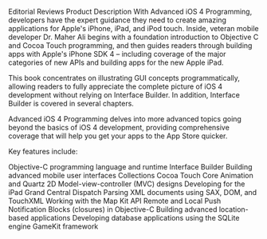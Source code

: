 Editorial Reviews
Product Description
With Advanced iOS 4 Programming, developers have the expert guidance they need to create amazing applications for Apple's iPhone, iPad, and iPod touch.
Inside, veteran mobile developer Dr. Maher Ali begins with a foundation introduction to Objective C and Cocoa Touch programming, and then guides readers through building apps with Apple's iPhone SDK 4 – including coverage of the major categories of new APIs and building apps for the new Apple iPad.

This book concentrates on illustrating GUI concepts programmatically, allowing readers to fully appreciate the complete picture of iOS 4 development without relying on Interface Builder. In addition, Interface Builder is covered in several chapters.

Advanced iOS 4 Programming delves into more advanced topics going beyond the basics of iOS 4 development, providing comprehensive coverage that will help you get your apps to the App Store quicker.

Key features include:

Objective-C programming language and runtime
Interface Builder
Building advanced mobile user interfaces
Collections
Cocoa Touch
Core Animation and Quartz 2D
Model-view-controller (MVC) designs
Developing for the iPad
Grand Central Dispatch
Parsing XML documents using SAX, DOM, and TouchXML
Working with the Map Kit API
Remote and Local Push Notification
Blocks (closures) in Objective-C
Building advanced location-based applications
Developing database applications using the SQLite engine
GameKit framework